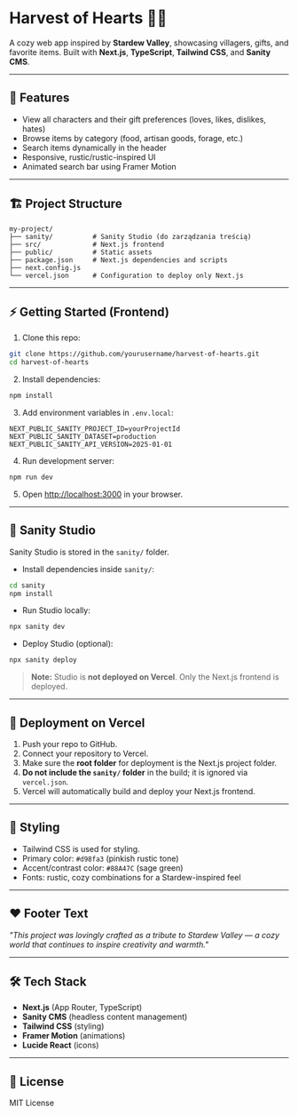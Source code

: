 # Harvest of Hearts 🌾💖

A cozy web app inspired by **Stardew Valley**, showcasing villagers, gifts, and favorite items.
Built with **Next.js**, **TypeScript**, **Tailwind CSS**, and **Sanity CMS**.

---

## 🎨 Features

* View all characters and their gift preferences (loves, likes, dislikes, hates)
* Browse items by category (food, artisan goods, forage, etc.)
* Search items dynamically in the header
* Responsive, rustic/rustic-inspired UI
* Animated search bar using Framer Motion

---

## 🏗 Project Structure

```
my-project/
├── sanity/          # Sanity Studio (do zarządzania treścią)
├── src/             # Next.js frontend
├── public/          # Static assets
├── package.json     # Next.js dependencies and scripts
├── next.config.js
└── vercel.json      # Configuration to deploy only Next.js
```

---

## ⚡ Getting Started (Frontend)

1. Clone this repo:

```bash
git clone https://github.com/yourusername/harvest-of-hearts.git
cd harvest-of-hearts
```

2. Install dependencies:

```bash
npm install
```

3. Add environment variables in `.env.local`:

```
NEXT_PUBLIC_SANITY_PROJECT_ID=yourProjectId
NEXT_PUBLIC_SANITY_DATASET=production
NEXT_PUBLIC_SANITY_API_VERSION=2025-01-01
```

4. Run development server:

```bash
npm run dev
```

5. Open [http://localhost:3000](http://localhost:3000) in your browser.

---

## 📝 Sanity Studio

Sanity Studio is stored in the `sanity/` folder.

* Install dependencies inside `sanity/`:

```bash
cd sanity
npm install
```

* Run Studio locally:

```bash
npx sanity dev
```

* Deploy Studio (optional):

```bash
npx sanity deploy
```

> **Note:** Studio is **not deployed on Vercel**. Only the Next.js frontend is deployed.

---

## 🚀 Deployment on Vercel

1. Push your repo to GitHub.
2. Connect your repository to Vercel.
3. Make sure the **root folder** for deployment is the Next.js project folder.
4. **Do not include the `sanity/` folder** in the build; it is ignored via `vercel.json`.
5. Vercel will automatically build and deploy your Next.js frontend.

---

## 🎨 Styling

* Tailwind CSS is used for styling.
* Primary color: `#d98fa3` (pinkish rustic tone)
* Accent/contrast color: `#88A47C` (sage green)
* Fonts: rustic, cozy combinations for a Stardew-inspired feel

---

## ❤️ Footer Text

*"This project was lovingly crafted as a tribute to Stardew Valley — a cozy world that continues to inspire creativity and warmth."*

---

## 🛠 Tech Stack

* **Next.js** (App Router, TypeScript)
* **Sanity CMS** (headless content management)
* **Tailwind CSS** (styling)
* **Framer Motion** (animations)
* **Lucide React** (icons)

---

## 📜 License

MIT License
